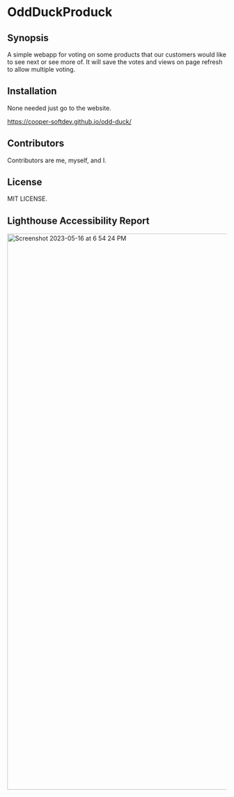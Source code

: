 # OddDuckProduck

## Synopsis

A simple webapp for voting on some products that our customers would like to see next or see more of. It will save the votes and views on page refresh to allow multiple voting.

## Installation

None needed just go to the website.

https://cooper-softdev.github.io/odd-duck/

## Contributors

Contributors are me, myself, and I.

## License

MIT LICENSE.

## Lighthouse Accessibility Report

<img width="1277" alt="Screenshot 2023-05-16 at 6 54 24 PM" src="https://github.com/Cooper-Softdev/odd-duck/assets/73309872/a7c947fe-b8fa-470e-9af2-cc4675a01dab">
